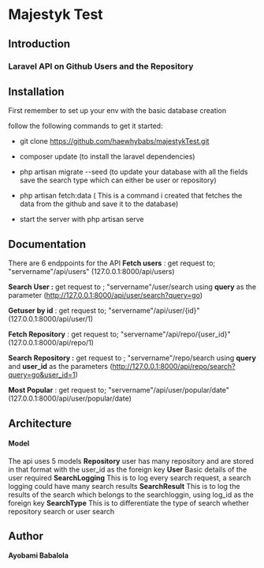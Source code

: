 # Majestyk Test

## Introduction

### Laravel API on Github Users and the Repository


## Installation
First remember to set up your env with the basic database creation

follow the following commands to get it started:

* git clone https://github.com/haewhybabs/majestykTest.git
* composer update (to install the laravel dependencies) 

* php artisan migrate --seed (to update your database with all the fields save the search type which can either be user or repository)

* php artisan fetch:data ( This is a command i created that fetches the data from the github and save it to the database)

* start the server with php artisan serve



## Documentation
There are 6 endppoints for the API
**Fetch users** : get request to;   "servername"/api/users" (127.0.0.1:8000/api/users)

**Search User :** get request to ; "servername"/user/search using **query** as the parameter  (http://127.0.0.1:8000/api/user/search?query=go)

**Getuser by id** : get request to;   "servername"/api/user/{id}" (127.0.0.1:8000/api/user/1)

**Fetch Repository** : get request to;   "servername"/api/repo/{user_id}" (127.0.0.1:8000/api/repo/1)

**Search Repository :** get request to ; "servername"/repo/search using **query** and **user_id** as the parameters
(http://127.0.0.1:8000/api/repo/search?query=go&user_id=1)

**Most Popular** : get request to;   "servername"/api/user/popular/date" (127.0.0.1:8000/api/user/popular/date)


## Architecture 
 
 #### Model
 The api uses 5 models
  **Repository** 
        user has many repository and are stored in that format with the user_id as the foreign key
  **User**
        Basic details of the user required
  **SearchLogging**
        This is to log every search request, a search logging could have many search results
  **SearchResult**
          This is to log the results of the search which belongs to the searchloggin, using log_id as the foreign key
  **SearchType**
          This is to differentiate the type of search whether repository search or user search

## Author
**Ayobami Babalola**
